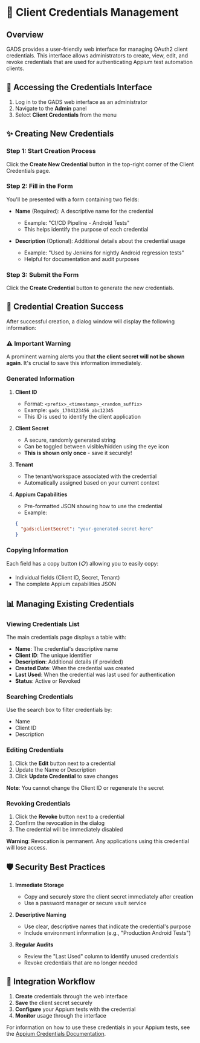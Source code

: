 # 🔑 Client Credentials Management

## Overview

GADS provides a user-friendly web interface for managing OAuth2 client credentials. This interface allows administrators to create, view, edit, and revoke credentials that are used for authenticating Appium test automation clients.

## 📍 Accessing the Credentials Interface

1. Log in to the GADS web interface as an administrator
2. Navigate to the **Admin** panel
3. Select **Client Credentials** from the menu

## ✨ Creating New Credentials

### Step 1: Start Creation Process

Click the **Create New Credential** button in the top-right corner of the Client Credentials page.

### Step 2: Fill in the Form

You'll be presented with a form containing two fields:

- **Name** (Required): A descriptive name for the credential
  - Example: "CI/CD Pipeline - Android Tests"
  - This helps identify the purpose of each credential
  
- **Description** (Optional): Additional details about the credential usage
  - Example: "Used by Jenkins for nightly Android regression tests"
  - Helpful for documentation and audit purposes

### Step 3: Submit the Form

Click the **Create Credential** button to generate the new credentials.

## 🎉 Credential Creation Success

After successful creation, a dialog window will display the following information:

### ⚠️ Important Warning
A prominent warning alerts you that **the client secret will not be shown again**. It's crucial to save this information immediately.

### Generated Information

1. **Client ID**
   - Format: `<prefix>_<timestamp>_<random_suffix>`
   - Example: `gads_1704123456_abc12345`
   - This ID is used to identify the client application

2. **Client Secret**
   - A secure, randomly generated string
   - Can be toggled between visible/hidden using the eye icon
   - **This is shown only once** - save it securely!

3. **Tenant**
   - The tenant/workspace associated with the credential
   - Automatically assigned based on your current context

4. **Appium Capabilities**
   - Pre-formatted JSON showing how to use the credential
   - Example:
   ```json
   {
     "gads:clientSecret": "your-generated-secret-here"
   }
   ```

### Copying Information

Each field has a copy button (📋) allowing you to easily copy:
- Individual fields (Client ID, Secret, Tenant)
- The complete Appium capabilities JSON

## 📊 Managing Existing Credentials

### Viewing Credentials List

The main credentials page displays a table with:
- **Name**: The credential's descriptive name
- **Client ID**: The unique identifier
- **Description**: Additional details (if provided)
- **Created Date**: When the credential was created
- **Last Used**: When the credential was last used for authentication
- **Status**: Active or Revoked

### Searching Credentials

Use the search box to filter credentials by:
- Name
- Client ID
- Description

### Editing Credentials

1. Click the **Edit** button next to a credential
2. Update the Name or Description
3. Click **Update Credential** to save changes

**Note**: You cannot change the Client ID or regenerate the secret

### Revoking Credentials

1. Click the **Revoke** button next to a credential
2. Confirm the revocation in the dialog
3. The credential will be immediately disabled

**Warning**: Revocation is permanent. Any applications using this credential will lose access.

## 🛡️ Security Best Practices

1. **Immediate Storage**
   - Copy and securely store the client secret immediately after creation
   - Use a password manager or secure vault service

2. **Descriptive Naming**
   - Use clear, descriptive names that indicate the credential's purpose
   - Include environment information (e.g., "Production Android Tests")

3. **Regular Audits**
   - Review the "Last Used" column to identify unused credentials
   - Revoke credentials that are no longer needed

## 🔄 Integration Workflow

1. **Create** credentials through the web interface
2. **Save** the client secret securely
3. **Configure** your Appium tests with the credential
4. **Monitor** usage through the interface

For information on how to use these credentials in your Appium tests, see the [Appium Credentials Documentation](./appium-credentials.md).
